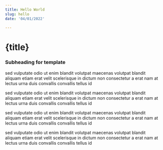 ```yaml
---
title: Hello World
slug: hello
date: '04/01/2022'

---
```

<script>
  import Card from '../lib/Card.svelte'
  import './posts.css'
</script>


<Card>
  <div class="flow text-color">
    <h1>{title}</h1>
    <h3>Subheading for template</h3>
    <p>sed vulputate odio ut enim blandit volutpat maecenas volutpat blandit aliquam etiam erat velit scelerisque in dictum non consectetur a erat nam at lectus urna duis convallis convallis tellus id</p>
    <p>sed vulputate odio ut enim blandit volutpat maecenas volutpat blandit aliquam etiam erat velit scelerisque in dictum non consectetur a erat nam at lectus urna duis convallis convallis tellus id</p>
    <p>sed vulputate odio ut enim blandit volutpat maecenas volutpat blandit aliquam etiam erat velit scelerisque in dictum non consectetur a erat nam at lectus urna duis convallis convallis tellus id</p>
    <p>sed vulputate odio ut enim blandit volutpat maecenas volutpat blandit aliquam etiam erat velit scelerisque in dictum non consectetur a erat nam at lectus urna duis convallis convallis tellus id</p>
  </div>
</Card>